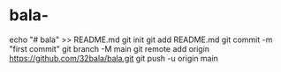 # bala-
echo "# bala" >> README.md git init git add README.md git commit -m "first commit" git branch -M main git remote add origin https://github.com/32bala/bala.git git push -u origin main
